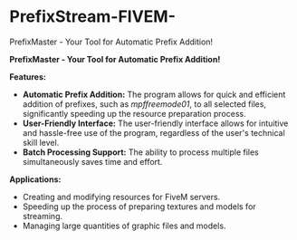 # PrefixStream-FIVEM-
PrefixMaster - Your Tool for Automatic Prefix Addition!

<b>PrefixMaster - Your Tool for Automatic Prefix Addition!</b>

<b>Features:</b>

<ul>
  <li><b>Automatic Prefix Addition:</b> The program allows for quick and efficient addition of prefixes, such as <i>mpffreemode01</i>, to all selected files, significantly speeding up the resource preparation process.</li>
  <li><b>User-Friendly Interface:</b> The user-friendly interface allows for intuitive and hassle-free use of the program, regardless of the user's technical skill level.</li>
  <li><b>Batch Processing Support:</b> The ability to process multiple files simultaneously saves time and effort.</li>
</ul>
<b>Applications:</b>

<ul>
  <li>Creating and modifying resources for FiveM servers.</li>
  <li>Speeding up the process of preparing textures and models for streaming.</li>
  <li>Managing large quantities of graphic files and models.</li>
</ul>
